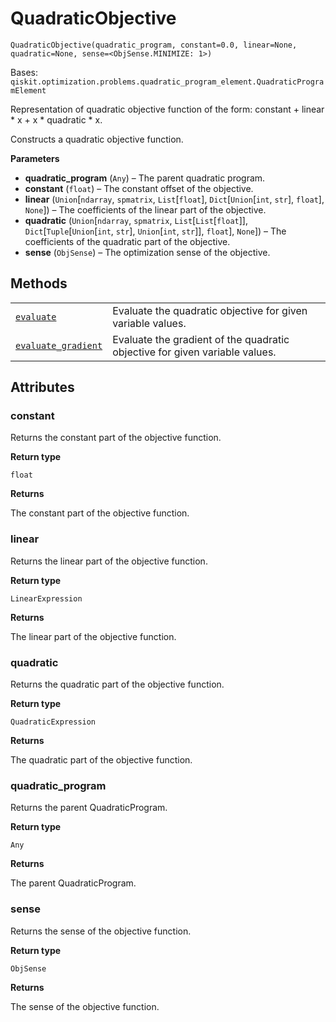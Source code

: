 # QuadraticObjective

<span id="undefined" />

`QuadraticObjective(quadratic_program, constant=0.0, linear=None, quadratic=None, sense=<ObjSense.MINIMIZE: 1>)`

Bases: `qiskit.optimization.problems.quadratic_program_element.QuadraticProgramElement`

Representation of quadratic objective function of the form: constant + linear \* x + x \* quadratic \* x.

Constructs a quadratic objective function.

**Parameters**

*   **quadratic\_program** (`Any`) – The parent quadratic program.
*   **constant** (`float`) – The constant offset of the objective.
*   **linear** (`Union`\[`ndarray`, `spmatrix`, `List`\[`float`], `Dict`\[`Union`\[`int`, `str`], `float`], `None`]) – The coefficients of the linear part of the objective.
*   **quadratic** (`Union`\[`ndarray`, `spmatrix`, `List`\[`List`\[`float`]], `Dict`\[`Tuple`\[`Union`\[`int`, `str`], `Union`\[`int`, `str`]], `float`], `None`]) – The coefficients of the quadratic part of the objective.
*   **sense** (`ObjSense`) – The optimization sense of the objective.

## Methods

|                                                                                                                                                                                                                                |                                                                             |
| ------------------------------------------------------------------------------------------------------------------------------------------------------------------------------------------------------------------------------ | --------------------------------------------------------------------------- |
| [`evaluate`](qiskit.optimization.problems.QuadraticObjective.evaluate#qiskit.optimization.problems.QuadraticObjective.evaluate "qiskit.optimization.problems.QuadraticObjective.evaluate")                                     | Evaluate the quadratic objective for given variable values.                 |
| [`evaluate_gradient`](qiskit.optimization.problems.QuadraticObjective.evaluate_gradient#qiskit.optimization.problems.QuadraticObjective.evaluate_gradient "qiskit.optimization.problems.QuadraticObjective.evaluate_gradient") | Evaluate the gradient of the quadratic objective for given variable values. |

## Attributes

<span id="undefined" />

### constant

Returns the constant part of the objective function.

**Return type**

`float`

**Returns**

The constant part of the objective function.

<span id="undefined" />

### linear

Returns the linear part of the objective function.

**Return type**

`LinearExpression`

**Returns**

The linear part of the objective function.

<span id="undefined" />

### quadratic

Returns the quadratic part of the objective function.

**Return type**

`QuadraticExpression`

**Returns**

The quadratic part of the objective function.

<span id="undefined" />

### quadratic\_program

Returns the parent QuadraticProgram.

**Return type**

`Any`

**Returns**

The parent QuadraticProgram.

<span id="undefined" />

### sense

Returns the sense of the objective function.

**Return type**

`ObjSense`

**Returns**

The sense of the objective function.
